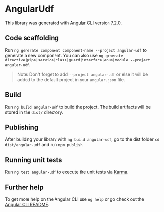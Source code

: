 # AngularUdf

This library was generated with [Angular CLI](https://github.com/angular/angular-cli) version 7.2.0.

## Code scaffolding

Run `ng generate component component-name --project angular-udf` to generate a new component. You can also use `ng generate directive|pipe|service|class|guard|interface|enum|module --project angular-udf`.
> Note: Don't forget to add `--project angular-udf` or else it will be added to the default project in your `angular.json` file. 

## Build

Run `ng build angular-udf` to build the project. The build artifacts will be stored in the `dist/` directory.

## Publishing

After building your library with `ng build angular-udf`, go to the dist folder `cd dist/angular-udf` and run `npm publish`.

## Running unit tests

Run `ng test angular-udf` to execute the unit tests via [Karma](https://karma-runner.github.io).

## Further help

To get more help on the Angular CLI use `ng help` or go check out the [Angular CLI README](https://github.com/angular/angular-cli/blob/master/README.md).
